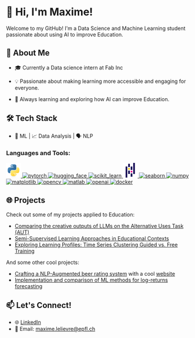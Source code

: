 # 👋 Hi, I'm Maxime!

Welcome to my GitHub! I'm a Data Science and Machine Learning student passionate about using AI to improve Education.

## 🚀 About Me

- 🎓 Currently a Data science intern at Fab Inc

- 💡 Passionate about making learning more accessible and engaging for everyone.

- 🌱 Always learning and exploring how AI can improve Education.

## 🛠️ Tech Stack

- 🤖 ML | 📈 Data Analysis | 🗣️ NLP


### Languages and Tools:

  <a href="https://www.python.org" target="_blank" rel="noreferrer"> <img src="https://raw.githubusercontent.com/devicons/devicon/master/icons/python/python-original.svg" alt="python" width="40" height="40"/> </a> 
  <a href="https://pytorch.org/" target="_blank" rel="noreferrer"> <img src="https://www.vectorlogo.zone/logos/pytorch/pytorch-icon.svg" alt="pytorch" width="40" height="40"/> </a> 
  <a href="https://huggingface.co/" target="_blank" rel="noreferrer"> <img src="https://huggingface.co/front/assets/huggingface_logo.svg" alt="hugging_face" width="40" height="40"/> </a> 
  <a href="https://scikit-learn.org/" target="_blank" rel="noreferrer"> <img src="https://upload.wikimedia.org/wikipedia/commons/0/05/Scikit_learn_logo_small.svg" alt="scikit_learn" width="40" height="40"/> </a> 
  <a href="https://pandas.pydata.org/" target="_blank" rel="noreferrer"> <img src="https://raw.githubusercontent.com/devicons/devicon/2ae2a900d2f041da66e950e4d48052658d850630/icons/pandas/pandas-original.svg" alt="pandas" width="40" height="40"/> </a> 
  <a href="https://seaborn.pydata.org/" target="_blank" rel="noreferrer"> <img src="https://seaborn.pydata.org/_images/logo-mark-lightbg.svg" alt="seaborn" width="40" height="40"/> </a> 
  <a href="https://numpy.org/" target="_blank" rel="noreferrer"> <img src="https://upload.wikimedia.org/wikipedia/commons/3/31/NumPy_logo_2020.svg" alt="numpy" width="40" height="40"/> </a> 
  <a href="https://matplotlib.org/" target="_blank" rel="noreferrer"> <img src="https://upload.wikimedia.org/wikipedia/commons/8/84/Matplotlib_icon.svg" alt="matplotlib" width="40" height="40"/> </a> 
  <a href="https://opencv.org/" target="_blank" rel="noreferrer"> <img src="https://www.vectorlogo.zone/logos/opencv/opencv-icon.svg" alt="opencv" width="40" height="40"/> </a> 
  <a href="https://www.mathworks.com/" target="_blank" rel="noreferrer"> <img src="https://upload.wikimedia.org/wikipedia/commons/2/21/Matlab_Logo.png" alt="matlab" width="40" height="40"/> </a> 
  <a href="https://openai.com/" target="_blank" rel="noreferrer"> <img src="https://simpleicons.org/icons/openai.svg" alt="openai" width="40" height="40"/> </a>
  <a href="https://www.docker.com/" target="_blank" rel="noreferrer"> <img src="https://www.vectorlogo.zone/logos/docker/docker-icon.svg" alt="docker" width="40" height="40"/> </a>

## 🌐 Projects

Check out some of my projects applied to Education:

- [Comparing the creative outputs of LLMs on the Alternative Uses Task (AUT)](https://github.com/Maximelel/LLM_creativity_aut)
- [Semi-Supervised Learning Approaches in Educational Contexts](https://github.com/Maximelel/SP_in_ML4ED)
- [Exploring Learning Profiles: Time Series Clustering Guided vs. Free Training](https://github.com/ML4BD/final-submission-bd4ed?tab=readme-ov-file) 

And some other cool projects:
- [Crafting a NLP-Augmented beer rating system](https://github.com/Maximelel/NLP_for_beers) with a cool [website](https://epfl-ada.github.io/ada-2023-project-laremontada61/)
- [Implementation and comparison of ML methods for log-returns forecasting](https://github.com/Maximelel/ML4Finance)

## 📫 Let's Connect!

- 🌐 [LinkedIn](https://www.linkedin.com/in/maxime-leli%C3%A8vre-9667b61b9/)
- 📧 Email: maxime.lelievre@epfl.ch

